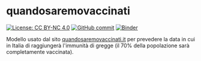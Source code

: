 # quandosaremovaccinati
[![License: CC BY-NC 4.0](https://img.shields.io/badge/License-CC%20BY--NC%204.0-lightgrey.svg)](https://creativecommons.org/licenses/by-nc/4.0/)
[![GitHub commit](https://img.shields.io/github/last-commit/vincenzomanzoni/quandosaremovaccinati)](https://github.com/vincenzomanzoni/quandosaremovaccinati/commits/master)
[![Binder](https://mybinder.org/badge_logo.svg)](https://mybinder.org/v2/gh/vincenzomanzoni/quandosaremovaccinati/HEAD)

Modello usato dal sito [quandosaremovaccinati.it](https://quandosaremovaccinati.it) per prevedere la data in cui in Italia di raggiungerà l'immunità di gregge (il 70% della popolazione sarà completamente vaccinata).
